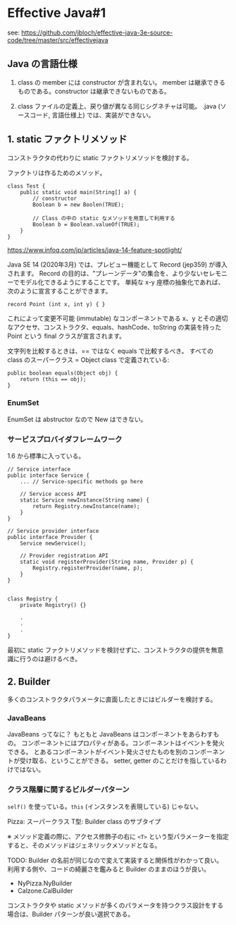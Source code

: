 # Effective Java#1
see: https://github.com/jbloch/effective-java-3e-source-code/tree/master/src/effectivejava

## Java の言語仕様
1. class の member には constructor が含まれない。
member は継承できるものである。constructor は継承できないものである。

2. class ファイルの定義上、戻り値が異なる同じシグネチャは可能。
.java (ソースコード, 言語仕様上) では、実装ができない。

## 1. static ファクトリメソッド
コンストラクタの代わりに static ファクトリメソッドを検討する。

ファクトリは作るためのメソッド。

```
class Test {
    public static void main(String[] a) {
        // constructor
        Boolean b = new Boolen(TRUE);
        
        // Class の中の static なメソッドを用意して利用する
        Boolean b = Boolean.valueOf(TRUE);
    }
}
```

https://www.infoq.com/jp/articles/java-14-feature-spotlight/

Java SE 14 (2020年3月) では、プレビュー機能として Record (jep359) が導入されます。
Record の目的は、"プレーンデータ"の集合を、より少ないセレモニーでモデル化できるようにすることです。
単純な x-y 座標の抽象化であれば、次のように宣言することができます。 
```
record Point (int x, int y) { }
```
これによって変更不可能 (immutable) なコンポーネントである x、y とその適切なアクセサ、コンストラクタ、equals、hashCode、toString の実装を持った Point という final クラスが宣言されます。


文字列を比較するときは、== ではなく equals で比較するべき。
すべての class のスーパークラス = Object class で定義されている:
```
public boolean equals(Object obj) {
    return (this == obj);
}
```
### EnumSet
EnumSet は abstructor なので New はできない。

### サービスプロバイダフレームワーク
1.6 から標準に入っている。

```
// Service interface
public interface Service {
    ... // Service-specific methods go here

    // Service access API
    static Service newInstance(String name) {
        return Registry.newInstance(name);
    }
}

// Service provider interface
public interface Provider {
    Service newService();
    
    // Provider registration API
    static void registerProvider(String name, Provider p) {
        Registry.registerProvider(name, p);
    }
}


class Registry {
    private Registry() {}
    
    .
    .
    .
}
```

最初に static ファクトリメソッドを検討せずに、コンストラクタの提供を無意識に行うのは避けるべき。

## 2. Builder
多くのコンストラクタパラメータに直面したときにはビルダーを検討する。

### JavaBeans
JavaBeans ってなに？
もともと JavaBeans はコンポーネントをあらわすもの。
コンポーネントにはプロパティがある。コンポーネントはイベントを発火できる。
とあるコンポーネントがイベント発火させたものを別のコンポーネントが受け取る、ということができる。
setter, getter のことだけを指しているわけではない。

### クラス階層に関するビルダーパターン
`self()` を使っている。`this` (インスタンスを表現している) じゃない。

Pizza: スーパークラス
T型: Builder class のサブタイプ

※ メソッド定義の際に、アクセス修飾子の右に `<T>` という型パラメーターを指定すると、そのメソッドはジェネリックメソッドとなる。

TODO: Builder の名前が同じなので変えて実装すると関係性がわかって良い。
利用する側や、コードの綺麗さを鑑みると Builder のままのほうが良い。
- NyPizza.NyBuilder 
- Calzone.CalBuilder

コンストラクタや static メソッドが多くのパラメータを持つクラス設計をする場合は、Builder パターンが良い選択である。

